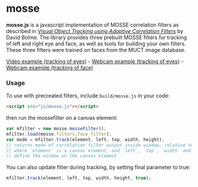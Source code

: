 mosse
=====

**mosse.js** is a javascript implementation of MOSSE correlation filters as described in [*Visual Object Tracking using Adaptive Correlation Filters*](http://www.cs.colostate.edu/~draper/papers/bolme_cvpr10.pdf) by David Bolme. The library provides three prebuilt MOSSE filters for tracking of left and right eye and face, as well as tools for building your own filters. These three filters were trained on faces from the MUCT image database.

[Video example (tracking of eyes)](https://auduno.github.io/mosse/examples/filtertest_video.html) - [Webcam example (tracking of eyes)](https://auduno.github.io/mosse/examples/filtertest_gum.html) - [Webcam example (tracking of face)](https://auduno.github.io/mosse/examples/filtertest_gum_face.html)

### Usage ###

To use with precreated filters, include `build/mosse.js` in your code:

```html
<script src="js/mosse.js"></script>
```

then run the mossefilter on a canvas element:

```JavaScript
var mfilter = new mosse.mosseFilter();
mfilter.load(mosse.filters.face_filter);
var mode = mfilter.track(element, left, top, width, height);
// returns mode of correlation filter output inside window, relative to midpoint of window
// where `element` is a canvas element, and `left`, `top`, `width` and `height` 
// define the window on the canvas element
```

You can also update filter during tracking, by setting final parameter to true:

```JavaScript
mfilter.track(element, left, top, width, height, true);
```